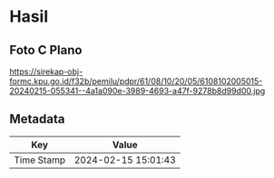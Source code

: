 # Hasil

## Foto C Plano

https://sirekap-obj-formc.kpu.go.id/f32b/pemilu/pdpr/61/08/10/20/05/6108102005015-20240215-055341--4a1a090e-3989-4693-a47f-9278b8d99d00.jpg


## Metadata

| Key        | Value               |
| ---------- | ------------------- |
| Time Stamp | 2024-02-15 15:01:43 |




